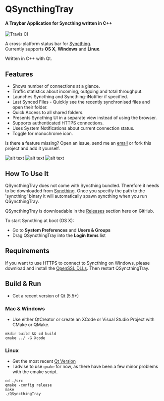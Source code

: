 QSyncthingTray
=============
#### A Traybar Application for Syncthing written in C++ 

![Travis CI](https://travis-ci.org/sieren/QSyncthingTray.svg?branch=master "Travis CI
Status")


A cross-platform status bar for [Syncthing](http://syncthing.net/).  
Currently supports **OS X**, **Windows** and **Linux**.

Written in C++ with Qt.

## Features

+ Shows number of connections at a glance.
+ Traffic statistics about incoming, outgoing and total throughput.
+ Launches Syncthing and Syncthing-iNotifier if specified.
+ Last Synced Files - Quickly see the recently synchronised files and open their folder.
+ Quick Access to all shared folders.
+ Presents Syncthing UI in a separate view instead of using the browser.
+ Supports authenticated HTTPS connections.
+ Uses System Notifications about current connection status.
+ Toggle for monochrome icon.

Is there a feature missing? Open an issue, send me an [email](mailto:info@s-r-n.de) or fork this project and add it yourself.


![alt text](https://raw.githubusercontent.com/sieren/QSyncthingTray/master/media/qsyncthingtray.png "Mac OSX ")
![alt text](https://raw.githubusercontent.com/sieren/QSyncthingTray/master/media/qsyncthingubuntu.png "Ubuntu")
![alt text](https://raw.githubusercontent.com/sieren/QSyncthingTray/master/media/qsyncthingtraywin.png "Windows")

## How To Use It
QSyncthingTray does not come with Syncthing bundled. Therefore it needs to be downloaded from [Syncthing](http://syncthing.net/).
Once you specifiy the path to the 'syncthing' binary it will automatically spawn syncthing when you run QSyncthingTray.

QSyncthingTray is downloadable in the [Releases](https://github.com/sieren/QSyncthingTray/releases) section here on GitHub.

To start Syncthing at boot (OS X):

+ Go to **System Preferences** and **Users & Groups**
+ Drag QSyncthingTray into the **Login Items** list

## Requirements
If you want to use HTTPS to connect to Syncthing on Windows, please download and install the [OpenSSL DLLs](http://slproweb.com/products/Win32OpenSSL.html). Then restart QSyncthingTray.

## Build & Run
+ Get a recent version of Qt (5.5+)  

### Mac & Windows
+ Use either QtCreator or create an XCode or Visual Studio Project with CMake or QMake.  
```
mkdir build && cd build  
cmake ../ -G Xcode
```

### Linux
+ Get the most recent [Qt Version](http://www.qt.io/download/)
+ I advise to use `qmake` for now, as there have been a few minor problems with the cmake script.  
```
cd ./src  
qmake -config release  
make  
./QSyncthingTray
```